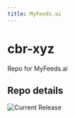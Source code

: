 ```yaml
---
title: MyFeeds.ai
---
```


# cbr-xyz
Repo for MyFeeds.ai


## Repo details

![Current Release](https://img.shields.io/badge/release-v1.94.5-blue)

